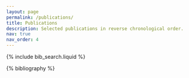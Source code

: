 ```yaml
---
layout: page
permalink: /publications/
title: Publications
description: Selected publications in reverse chronological order.
nav: true
nav_order: 4
---
```


<!-- _pages/publications.md -->

<div class="social" style="text-align: left">
<div class="contact-icons">
<a href="https://scholar.google.com/citations?user=D8RKCXsAAAAJ" title="Google Scholar"><i class="ai ai-google-scholar"></i></a>
<a href="https://www.ncbi.nlm.nih.gov/myncbi/robin.andersson.1/bibliography/public/" title="PubMed"><i class="ai ai-pubmed"></i></a>
</div>
</div>

<!-- Bibsearch Feature -->

{% include bib_search.liquid %}

<div class="publications">

{% bibliography %}

</div>
